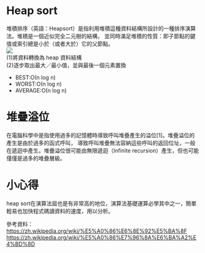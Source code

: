 # Heap sort
堆積排序（英語：Heapsort）是指利用堆積這種資料結構所設計的一種排序演算法。堆積是一個近似完全二元樹的結構，
並同時滿足堆積的性質：即子節點的鍵值或索引總是小於（或者大於）它的父節點。</br>
<img src='https://github.com/yen880405/yenlin/blob/master/image/heap-sort-illustration-in-hindi.jpg'></br>
(1)將資料轉換為 heap 資料結構</br>
(2)逐步取出最大／最小值，並與最後一個元素置換
* BEST:Ο(n log n)
* WORST:Ο(n log n)
* AVERAGE:Ο(n log n)

# 堆疊溢位
在電腦科學中是指使用過多的記憶體時導致呼叫堆疊產生的溢位[1]。堆疊溢位的產生是由於過多的函式呼叫，
導致呼叫堆疊無法容納這些呼叫的返回位址，一般在遞迴中產生。堆疊溢位很可能由無限遞迴（Infinite recursion）產生，但也可能僅僅是過多的堆疊層級。

# 小心得
heap sort在演算法屆也是有非常高的地位，演算法基礎運算必學其中之一，簡單輕易也加快程式碼讀資料的速度，用以分析。


參考資料：https://zh.wikipedia.org/wiki/%E5%A0%86%E6%8E%92%E5%BA%8F
https://zh.wikipedia.org/wiki/%E5%A0%86%E7%96%8A%E6%BA%A2%E4%BD%8D
